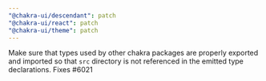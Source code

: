 ```yaml
---
"@chakra-ui/descendant": patch
"@chakra-ui/react": patch
"@chakra-ui/theme": patch
---
```


Make sure that types used by other chakra packages are properly exported and
imported so that `src` directory is not referenced in the emitted type
declarations. Fixes #6021
